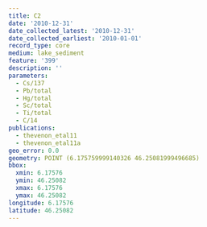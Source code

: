 ```yaml
---
title: C2
date: '2010-12-31'
date_collected_latest: '2010-12-31'
date_collected_earliest: '2010-01-01'
record_type: core
medium: lake_sediment
feature: '399'
description: ''
parameters:
  - Cs/137
  - Pb/total
  - Hg/total
  - Sc/total
  - Ti/total
  - C/14
publications:
  - thevenon_etal11
  - thevenon_etal11a
geo_error: 0.0
geometry: POINT (6.175759999140326 46.25081999496685)
bbox:
  xmin: 6.17576
  ymin: 46.25082
  xmax: 6.17576
  ymax: 46.25082
longitude: 6.17576
latitude: 46.25082
---
```

